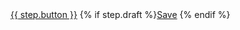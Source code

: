 <div  markdown="1">
<div class="button-group">
<a href="/{{ step.link }}" class="ontario-button ontario-button--primary">{{ step.button }}</a>
{% if step.draft %}<a href="" class="ontario-button ontario-button--secondary">Save</a>
{% endif %}
</div>